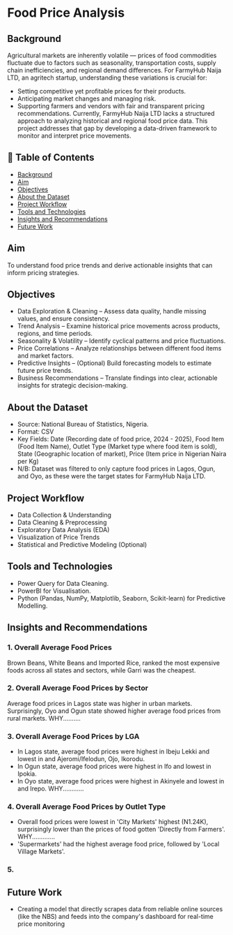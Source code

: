 # Food Price Analysis

## Background
Agricultural markets are inherently volatile — prices of food commodities fluctuate due to factors such as seasonality, transportation costs, supply chain inefficiencies, and regional demand differences.
For FarmyHub Naija LTD, an agritech startup, understanding these variations is crucial for:
- Setting competitive yet profitable prices for their products.
- Anticipating market changes and managing risk.
- Supporting farmers and vendors with fair and transparent pricing recommendations.
Currently, FarmyHub Naija LTD lacks a structured approach to analyzing historical and regional food price data. This project addresses that gap by developing a data-driven framework to monitor and interpret price movements.

## 📁 Table of Contents
- [Background](#background)
- [Aim](#aim)
- [Objectives](#objectives)
- [About the Dataset](#about-the-dataset)
- [Project Workflow](#project-workflow)
- [Tools and Technologies](#tools-and-technologies)
- [Insights and Recommendations](#insights-and-recommendations)
- [Future Work](#future-work)

## Aim
To understand food price trends and derive actionable insights that can inform pricing strategies.

## Objectives
- Data Exploration & Cleaning – Assess data quality, handle missing values, and ensure consistency.
- Trend Analysis – Examine historical price movements across products, regions, and time periods.
- Seasonality & Volatility – Identify cyclical patterns and price fluctuations.
- Price Correlations – Analyze relationships between different food items and market factors.
- Predictive Insights – (Optional) Build forecasting models to estimate future price trends.
- Business Recommendations – Translate findings into clear, actionable insights for strategic decision-making.

## About the Dataset
- Source: National Bureau of Statistics, Nigeria.
- Format: CSV
- Key Fields: Date (Recording date of food price, 2024 - 2025), Food Item (Food Item Name), Outlet Type (Market type where food item is sold), State (Geographic location of market), Price (Item price in Nigerian Naira per Kg)
- N/B: Dataset was filtered to only capture food prices in Lagos, Ogun, and Oyo, as these were the target states for FarmyHub Naija LTD.

## Project Workflow
- Data Collection & Understanding
- Data Cleaning & Preprocessing
- Exploratory Data Analysis (EDA)
- Visualization of Price Trends
- Statistical and Predictive Modeling (Optional)

##  Tools and Technologies
- Power Query for Data Cleaning.
- PowerBI for Visualisation. 
- Python (Pandas, NumPy, Matplotlib, Seaborn, Scikit-learn) for Predictive Modelling.

## Insights and Recommendations
### 1. Overall Average Food Prices
Brown Beans, White Beans and Imported Rice, ranked the most expensive foods across all states and sectors, while Garri was the cheapest.

### 2. Overall Average Food Prices by Sector
Average food prices in Lagos state was higher in urban markets. Surprisingly, Oyo and Ogun state showed higher average food prices from rural markets. WHY.......... 

### 3. Overall Average Food Prices by LGA
- In Lagos state, average food prices were highest in Ibeju Lekki and lowest in and Ajeromi/Ifelodun, Ojo, Ikorodu.
- In Ogun state, average food prices were highest in Ifo and lowest in Ipokia.
- In Oyo state, average food prices were highest in Akinyele and lowest in and Irepo. WHY............

### 4. Overall Average Food Prices by Outlet Type
- Overall food prices were lowest in 'City Markets' highest (N1.24K), surprisingly lower than the prices of food gotten 'Directly from Farmers'. WHY.............
- 'Supermarkets' had the highest average food price, followed by 'Local Village Markets'.

### 5. 

## Future Work
- Creating a model that directly scrapes data from reliable online sources (like the NBS) and feeds into the company's dashboard for real-time price monitoring
